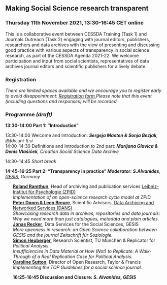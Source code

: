 <html>
  <head>
    <title>Journals Outreach collaborative event (11.11.2021)</title>
  </head>
  <body>
  <h2>Making Social Science research transparent</h2>
  <h3>Thursday 11th November 2021, 13:30-16:45 CET online </h3>
  <p>This is a collaborative event between CESSDA Training (Task 1) and Journals Outreach (Task 2) engaging with journal editors, publishers, researchers and data archives with the view of presenting and discussing good practice with various aspects of transparency in social science research, as part of the CESSDA Agenda 2021-22. We welcome participation and input from social scientists, representatives of data archives journal editors and scientific publishers for a lively debate.</p>

  <h3>Registration</h3>
  <p><i>There are limited spaces available and we encourage you to register early to avoid disappointment: <a href="https://us02web.zoom.us/meeting/register/tZctdOyhqT4tH9DubmQ3qKwI8_s1lxkQ4xhx" target="_blank"> Registration form </a> 
    Please note that this event (including questions and responses) will be recorded.</i><br>
    
  <h3>Programme <i>(draft)</i></h3>
  <p>
  <b>13:30-14:00  Part 1: “Introduction"</b> <br>
  
  13:30-14:00	Welcome and Introduction: <i><b>Sergeja Masten & Sonja Bezjak</b>, @fdv.uni-lj.si</i> <br>
  14:00-14:30	Definitions and Introduction to 2nd part: <i><b>Marijana Glavica & Denis Vlašiček</b>, Croatian Social Science Data Archive</i> <br>
  
  <p>
  14:30-14:45	<i>Short break</i> <br>
  <p>
  <b>14:45-16:25  Part 2: “Transparency in practice” <i>Moderator: S.Alvanides</b>, <a href="https://www.gesis.org/en/institute/departments/data-services-for-the-social-sciences" target="_blank">GESIS</a>, Germany</i></b> <br>
  <ul>
    <b><a href="mailto:rr@leibniz-psychology.org">Roland Ramthun</a></b>, Head of archiving and publication services 
      <a href="https://leibniz-psychology.org/en/staff/profile-roland-ramthun" target="_blank">Leibniz-Institut für Psychologie (ZPID)</a> <br>
      <i>Implementation of an open-science research cycle model at ZPID.</i><br>
    <b><a href="mailto:peter.doorn@dans.knaw.nl">Peter Doorn & Leen Breure</a></b>, Scientific Advisors,
      <a href="https://dans.knaw.nl" target="_blank">Data Archiving and Networked Services (DANS)</a> <br>
      <i>Showcasing research data in archives, repositories and data journals: Why we need more than just catalogues, metadata and plain articles.</i><br>
    <b><a href="mailto:jonas.recker@gesis.org">Jonas Recker</a></b>, Data Services for the Social Sciences, GESIS <br>
      <i>More openness in research: an Open Science collaboration between GESIS and the journal Zeitschrift für Soziologie.</i><br>
    <b><a href="mailto:heuberger.simon@gmail.com">Simon Heuberger</a></b>, Research Scientist, TU München & Replicator for <i>Political Analysis</i> <br>
      <i>Insufficiencies in Data Material or How (Not) to Replicate: A Walk-Through of a Real Replication Case for Political Analysis.</i><br>
    <b><a href="mailto:caroline.sutton@informa.com">Caroline Sutton</a></b>, Director of Open Research, Taylor & Francis <br>
      <i>Implementing the TOP Guidelines for a social science journal.</i><br>
  <p>
  <b>16:25-16:45	Discussion and Closure: <i><b>S. Alvanides</b>, GESIS</i><b><br>
  </ul>  
